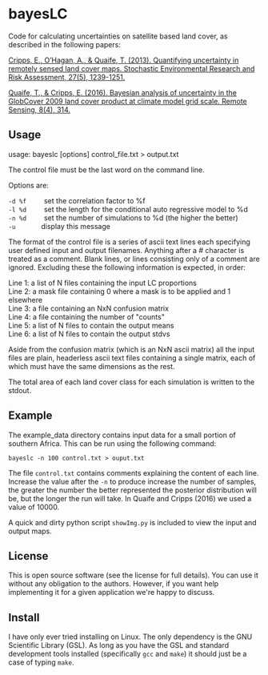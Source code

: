 # bayesLC
Code for calculating uncertainties on satellite based land cover, as described in the following papers:

[Cripps, E., O’Hagan, A., & Quaife, T. (2013). Quantifying uncertainty in remotely sensed land cover maps. Stochastic Environmental Research and Risk Assessment, 27(5), 1239-1251.](https://link.springer.com/article/10.1007/s00477-012-0660-3)

[Quaife, T., & Cripps, E. (2016). Bayesian analysis of uncertainty in the GlobCover 2009 land cover product at climate model grid scale. Remote Sensing, 8(4), 314.](https://www.mdpi.com/2072-4292/8/4/314)

## Usage
 
usage: bayeslc \[options\] control_file.txt > output.txt

The control file must be the last word on the command line.

Options are:

`-d %f`&nbsp;&nbsp;&nbsp;&nbsp;&nbsp;&nbsp;&nbsp;&nbsp;        set the correlation factor to %f<br>
`-l %d`&nbsp;&nbsp;&nbsp;&nbsp;&nbsp;&nbsp;&nbsp;&nbsp;       set the length for the conditional auto regressive model to %d<br>
`-n %d`&nbsp;&nbsp;&nbsp;&nbsp;&nbsp;&nbsp;&nbsp;&nbsp;        set the number of simulations to %d (the higher the better)<br>
`-u`&nbsp;&nbsp;&nbsp;&nbsp;&nbsp;&nbsp;&nbsp;&nbsp;&nbsp;&nbsp;&nbsp;&nbsp;           display this message<br>

The format of the control file is a series of ascii text lines each specifying user
defined input and output filenames. Anything after a # character is treated as a comment.
Blank lines, or lines consisting only of a comment are ignored. Excluding these
the following information is expected, in order:

Line 1: a list of N files containing the input LC proportions<br>
Line 2: a mask file containing 0 where a mask is to be applied and 1 elsewhere<br>
Line 3: a file containing an NxN confusion matrix<br>
Line 4: a file containing the number of "counts"<br>
Line 5: a list of N files to contain the output means<br>
Line 6: a list of N files to contain the output stdvs<br>

Aside from the confusion matrix (which is an NxN ascii matrix) all the input files are plain, headerless
ascii text files containing a single matrix, each of which must have the same dimensions as the rest.

The total area of each land cover class for each simulation is written to the stdout. 

## Example

The example_data directory contains input data for a small portion of southern Africa. This can be run using the following command:

```bayeslc -n 100 control.txt > ouput.txt```

The file `control.txt` contains comments explaining the content of each line. Increase the value after the `-n` to produce increase
the number of samples, the greater the number the better represented the posterior distribution will be, but the longer 
the run will take. In Quaife and Cripps (2016) we used a value of 10000.

A quick and dirty python script `showImg.py` is included to view the input and output maps.

## License

This is open source software (see the license for full details). You can use it without any obligation to the authors. 
However, if you want help implementing it for a given application we're happy to discuss.

## Install

I have only ever tried installing on Linux. The only dependency is the GNU Scientific Library (GSL). As long as you have the GSL and standard development tools installed (specifically `gcc` and `make`) it should just be a case of typing `make`.


